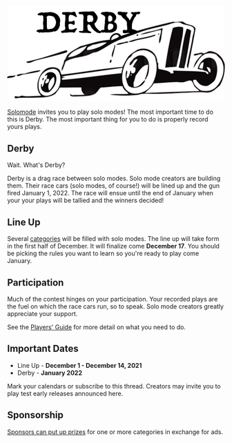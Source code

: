 ![Derby](./../images/derby.png)

[Solomode](./announcement-solomode.md) invites you to play solo modes!  The most important time to do this is Derby.  The most important thing for you to do is properly record yours plays.

## Derby
Wait.  What's Derby?

Derby is a drag race between solo modes.  Solo mode creators are building them.  Their race cars (solo modes, of course!) will be lined up and the gun fired January 1, 2022.  The race will ensue until the end of January when your your plays will be tallied and the winners decided!

## Line Up
Several [categories](./categories.md) will be filled with solo modes.  The line up will take form in the first half of December.  It will finalize come **December 17**.  You should be picking the rules you want to learn so you're ready to play come January.

## Participation
Much of the contest hinges on your participation.  Your recorded plays are the fuel on which the race cars run, so to speak.  Solo mode creators greatly appreciate your support.

See the [Players' Guide](./players-guide.md) for more detail on what you need to do.

## Important Dates
* Line Up - **December 1 - December 14, 2021**
* Derby - **January 2022**

Mark your calendars or subscribe to this thread.  Creators may invite you to play test early releases announced here.

## Sponsorship
[Sponsors can put up prizes](./sponsors-guide.md) for one or more categories in exchange for ads.
